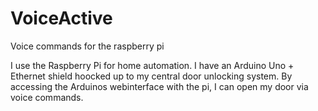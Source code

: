 # VoiceActive
Voice commands for the raspberry pi

I use the Raspberry Pi for home automation. I have an Arduino Uno + Ethernet shield hoocked up to my central door unlocking system. By accessing the Arduinos webinterface with the pi, I can open my door via voice commands.
